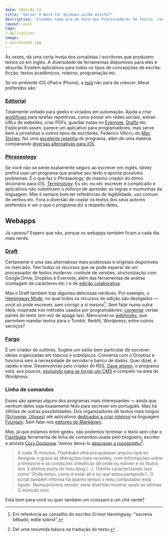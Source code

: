 ```yaml
---
date: 2014-02-13
title: "Sério? O Word for Windows ainda existe?"
description: "Vivemos numa Era de Ouro dos Processadores de Textos. Confira alguns exemplos de aplicativos bem peculiares"
layout: post
tags:
- aplicativos
image:
- escrevendo.jpg
---
```



Às vezes, dá uma certa inveja dos jornalistas / escritores que produzem textos só em inglês. A diversidade de ferramentas disponíveis para eles é absurda. Existem aplicativos para todos os tipos de concepções de escrita: ficção, textos acadêmicos, roteiros, programação etc.

Só no ambiente iOS (iPad e iPhone), a [lista](http://brettterpstra.com/ios-text-editors/) não para de crescer. Meus preferidos são:

### [Editorial](http://omz-software.com/editorial/)
Totalmente voltado para geeks e viciados em automação. Ajuda a criar [workflows](http://www.editorial-workflows.com/) para tarefas repetitivas, como postar em redes sociais, extrair URLs de websites, criar PDFs, guardar notas no [Evernote](https://evernote.com/), [Drafts](http://agiletortoise.com/drafts/) etc. Explicando assim, parece um aplicativo para programadores, mas serve bem a jornalistas e outros tipos de escritores. Federico Viticci, do [Mac Stories](http://www.macstories.net/), fez uma [excelente resenha](http://www.macstories.net/stories/editorial-for-ipad-review/) do programa, além de uma matéria comparando [diversas alternativas para iOS](http://www.macstories.net/stories/comparing-my-favorite-ios-text-editors/).

### [Phraseology](http://agiletortoise.com/phraseology/)
Se você não se sente exatamente seguro ao escrever em inglês, talvez prefira usar um programa que analise seu texto e aponte possíveis problemas. É o que faz o Phraseology, do mesmo criador do ótimo dicionário para iOS, [Terminology](http://agiletortoise.com/terminology/index.html). Eu sei, eu sei: escrever é complicado e aplicativos não substituem o esforço de aprender as regras e mumunhas da linguagem. Mas é sempre bom ter referências de legibilidade, uso comum de verbos etc. Fora a diversão de copiar os textos dos seus autores preferidos e ver o que o programa diz a respeito deles.

## Webapps

Já cansou? Espero que não, porque os webapps também ficam a cada dia mais nerds:

### [Draft](https://draftin.com/)

Certamente é uma das alternativas mais poderosas e originais disponíveis no mercado. Tem todos os recursos que se pode esperar de um processador de textos moderno: controle de versões, sincronização com Google Drive, Dropbox e Evernote, além das ferramentas de análise (contagem de caracteres etc.) e de [edição colaborativa](http://docs.withdraft.com/#team-collaboration).

Mas o Draft também traz algumas deliciosas nerdices. Por exemplo, o [Hemingway Mode](http://docs.withdraft.com/#hemingway-mode), no qual todos os recursos de edição são desligados — você só pode escrever, sem corrigir a si mesmo[^1]. Sem falar numa outra ideia, inspirada nos métodos usados por programadores: [comentar](http://docs.withdraft.com/#context-aware-comments) certas partes do texto (em vez de apagá-las). Mencionei os [webhooks](https://draftin.com/documents/69898?token=5fjKKlZ0-AeBzqj_RAftAGdzRzl9VBfBHj5wpSWm_gU), que permitem mandar textos para o Tumblr, Reddit, Wordpress, entre outros serviços?

### [Fargo](http://fargo.io/)

É um criador de outlines. Sugere um estilo bem particular de escrever: ideias organizadas em tópicos e subtópicos. Conversa com o Dropbox e funciona sem a necessidade de servidor e banco de dados. Quer dizer, é rápido e leve. Desenvolvido pelo criador do RSS, [Dave winner](http://scripting.com/), o programa está, aos poucos, [evoluindo para se tornar um CMS](http://scripting.com/2014/02/09/whyFargo2TechnologyIsExciting.html) e competir na área do Wordpress.

### Linha de comandos

Esses são apenas alguns dos programas mais interessantes — ainda que nenhum deles seja exatamente feito para escrever em português. Mas há zilhões de outras possibilidades. Dos organizadores de textos mais longos ([Scrivener](http://www.literatureandlatte.com/), [Ulisses](http://www.ulyssesapp.com/)) até aplicativos [dedicados a criar roteiros](http://fountain.io/apps) na linguagem [Fountain](http://fountain.io/). Sem falar nos [editores de Markdown](http://caosordenado.com/screencast-escrevendo-em-markdown-no-wordpress/).

Mas, já que estamos entre geeks, não podemos terminar o texto sem citar o [Flashbake](http://craphound.com/?p=2171) ferramenta de linha de comandos usada pelo blogueiro, escritor e ativista [Cory Doctorow](https://en.wikipedia.org/wiki/Cory_Doctorow). Vamos deixá-lo [descrever o monstrinho](http://craphound.com/?p=2171)[^2]:

> A cada 15 minutos, Flashbake olha pra qualquer arquivo que eu designar e grava as alterações mais recentes, com informações sobre a timezone e as condições climáticas de onde eu estiver e os títulos dos 3 últimos posts do meu blog (…). (Venho caracterizando isso como 'Onde estou, como é estar ali e no que estou pensando'). O script também informa há quanto tempo o meu computador está ligado. Numa próxima versão, seria divertido mostrar quais as últimas 3 músicas ouvi.

Está bom para você ou quer também um croissant e um chá verde?

[^1]: Em referência ao conselho do escritor Ernest Hemingway: "escreva bêbado, edite sóbrio".
[^2]: Dei uma resumida básica na tradução do texto.